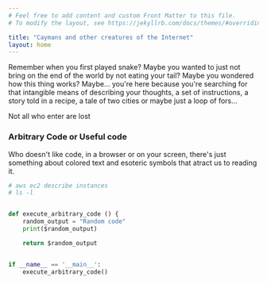 ```yaml
---
# Feel free to add content and custom Front Matter to this file.
# To modify the layout, see https://jekyllrb.com/docs/themes/#overriding-theme-defaults

title: "Caymans and other creatures of the Internet"
layout: home
---
```



Remember when you first played snake?
Maybe you wanted to just not bring on the end of the world by not eating your tail?
Maybe you wondered how this thing works?  Maybe... you're here because you're searching
for that intangible means of describing your thoughts, a set of instructions, 
a story told in a recipe, a tale of two cities or maybe just a loop of fors...

Not all who enter are lost

### Arbitrary Code or Useful code
Who doesn't like code, in a browser or on your screen, there's just something
about colored text and esoteric symbols that atract us to reading it.

```bash
# aws ec2 describe instances
# ls -l
```

```python

def execute_arbitrary_code () {
    random_output = "Random code"
    print($random_output)

    return $random_output


if __name__ == '__main__':
    execute_arbitrary_code()


```
